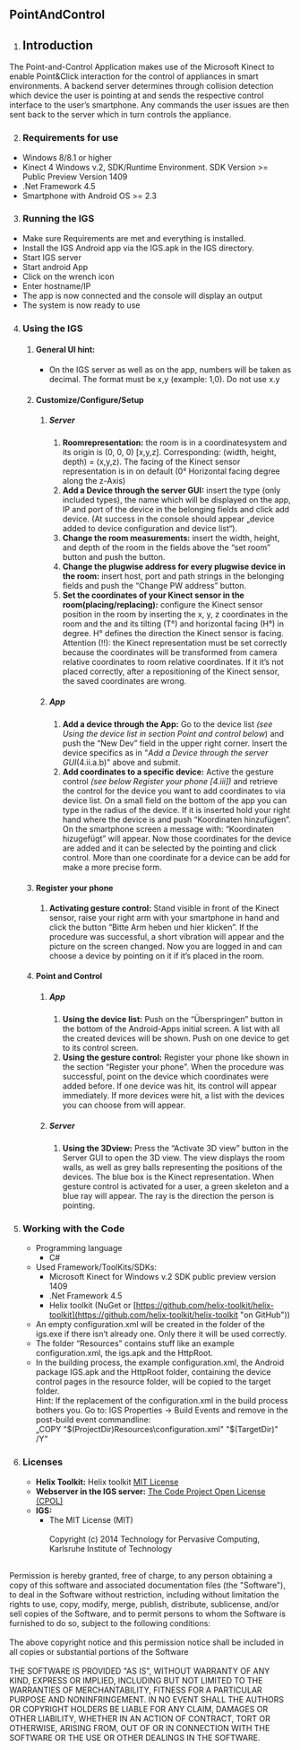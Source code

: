 ## PointAndControl


1. ## Introduction
  The Point-and-Control Application makes use of the Microsoft Kinect to enable Point&Click
  interaction for the control of appliances in smart environments. A backend server
  determines through collision detection which device the user is pointing at and sends the
  respective control interface to the user’s smartphone. Any commands the user issues are
  then sent back to the server which in turn controls the appliance.

2. ### Requirements for use
  - Windows 8/8.1 or higher
  - Kinect 4 Windows v.2,  SDK/Runtime Environment. SDK Version >= Public Preview Version 1409
  - .Net Framework 4.5
  - Smartphone with Android OS >= 2.3

3. ### Running the IGS
  - Make sure Requirements are met and everything is installed.
  - Install the IGS Android app via the IGS.apk in the IGS directory.
  - Start IGS server
  - Start android App
  - Click on the wrench icon
  - Enter hostname/IP
  - The app is now connected and the console will display an output
  - The system is now ready to use 

4. ### Using the IGS
	1. #### General UI hint:
		- On the IGS server as well as on the app, numbers will be taken
		as decimal. The format must be x,y (example: 1,0). Do not use x.y
	2. #### Customize/Configure/Setup
		1. ##### Server
			1. **Roomrepresentation:** the room is in a coordinatesystem and its origin is (0, 0, 0) [x,y,z]. Corresponding: (width, height, depth) = (x,y,z). The facing of the Kinect sensor representation is in on default (0° Horizontal facing degree along the z-Axis)
			2. **Add a Device through the server GUI:** insert the type (only included types), the name which will be displayed on the app, IP and port of the device in the belonging fields and click add device. (At success in the console should appear „device added to device configuration and device list“).
			3. **Change the room measurements:** insert the width, height, and depth of the room in the fields above the “set room” button and push the button.
			4. **Change the plugwise address for every plugwise device in the room:** insert host, port and path strings in the belonging fields and push the “Change PW address” button.
			5. **Set the coordinates of your Kinect sensor in the room(placing/replacing):** configure the Kinect sensor position in the room by inserting the x, y, z coordinates in the room and the and its tilting (T°) and horizontal facing (H°) in degree. H° defines the direction the Kinect sensor is facing. Attention (!!): the Kinect representation must be set correctly because the coordinates will be transformed from camera relative coordinates to room relative coordinates. If it it’s not placed correctly, after a repositioning of the Kinect sensor, the saved coordinates are wrong.
		2. #####  App 
			1. **Add a device through the App:** Go to the device list *(see Using the device list in section Point and control below*)  and push the “New Dev” field in the upper right corner. Insert the device specifics as in "*Add a Device through the server GUI*(4.ii.a.b)" above and submit.
			2. **Add coordinates to a specific device:** Active the gesture control *(see below Register your phone [4.iii])* and retrieve the control for the device you want to add coordinates to via device list. On a small field on the bottom of the app you can type in the radius of the device. If it is inserted hold your right hand where the device is and push “Koordinaten hinzufügen”. On the smartphone screen a message with: “Koordinaten hizugefügt” will appear. Now those coordinates for the device are added and it can be selected by the pointing and click control. More than one coordinate for a device can be add for make a more precise form.
	3. #### Register your phone 
		1. **Activating gesture control:** Stand visible in front of the Kinect sensor, raise your right arm with your smartphone in hand and click the button “Bitte Arm heben und hier klicken”. If the procedure was successful, a short vibration will appear and the picture on the screen changed. Now you are logged in and can choose a device by pointing on it if it’s placed in the room.
	4. #### Point and Control 
		1. ##### App
			1. **Using the device list:** Push on the “Überspringen” button in the bottom of the Android-Apps initial screen. A list with all the created devices will be shown. Push on one device to get to its control screen.
			2. **Using the gesture control:** Register your phone like shown in the section “Register your phone”. When the procedure was successful, point on the device which coordinates were added before. If one device was hit, its control will appear immediately. If more devices were hit, a list with the devices you can choose from will appear.
		2. ##### Server
			1. **Using the 3Dview:** Press the “Activate 3D view” button in the Server GUI to open the 3D view. The view displays the room walls, as well as grey balls representing the positions of the devices. The blue box is the Kinect representation. When gesture control is activated for a user, a green skeleton and a blue ray will appear. The ray is the direction the person is pointing.
	
5. ### Working with the Code
	- Programming language
	   - C#
   - Used Framework/ToolKits/SDKs:
	   - Microsoft Kinect for Windows v.2 SDK public preview version 1409
	   - .Net Framework 4.5
	   - Helix toolkit (NuGet or [https://github.com/helix-toolkit/helix-toolkit](https://github.com/helix-toolkit/helix-toolkit "on GitHub"))
   - An empty configuration.xml will be created in the folder of the igs.exe if there isn’t already one. Only there it will be used correctly.
   - The folder “Resources” contains stuff like an example configuration.xml, the igs.apk and the HttpRoot.
   - In the building process, the example configuration.xml, the Android package IGS.apk and the HttpRoot folder, containing the device control pages in the resource folder, will be copied to the target folder. 
	<br/> Hint: If the replacement of the configuration.xml in the build process bothers you. Go to: IGS Properties -> Build Events and remove in the post-build event commandline:<br/> 
	„COPY "$(ProjectDir)Resources\configuration.xml" "$(TargetDir)\" /Y“
6. ### Licenses 
	- **Helix Toolkit:** Helix toolkit [MIT License](https://github.com/helix-toolkit/helix-toolkit/blob/master/LICENSE "MIT License")
	- **Webserver in the IGS server:** [The Code Project Open License (CPOL)](http://www.codeproject.com/info/cpol10.aspx)
	- **IGS:**
		- The MIT License (MIT) <br/>
<br/>Copyright (c) 2014 Technology for Pervasive Computing, Karlsruhe Institute of
Technology<br/>
<br/>
Permission is hereby granted, free of charge, to any person obtaining a copy of this
software and associated documentation files (the "Software"), to deal in the
Software without restriction, including without limitation the rights to use, copy,
modify, merge, publish, distribute, sublicense, and/or sell copies of the Software, and
to permit persons to whom the Software is furnished to do so, subject to the
following conditions:
<br/>
<br/>
The above copyright notice and this permission notice shall be included in all copies
or substantial portions of the Software
<br/>
<br/>
THE SOFTWARE IS PROVIDED "AS IS", WITHOUT WARRANTY OF ANY KIND, EXPRESS
OR IMPLIED, INCLUDING BUT NOT LIMITED TO THE WARRANTIES OF
MERCHANTABILITY, FITNESS FOR A PARTICULAR PURPOSE AND NONINFRINGEMENT.
IN NO EVENT SHALL THE AUTHORS OR COPYRIGHT HOLDERS BE LIABLE FOR ANY
CLAIM, DAMAGES OR OTHER LIABILITY, WHETHER IN AN ACTION OF CONTRACT,
TORT OR OTHERWISE, ARISING FROM, OUT OF OR IN CONNECTION WITH THE
SOFTWARE OR THE USE OR OTHER DEALINGS IN THE SOFTWARE.</br>

